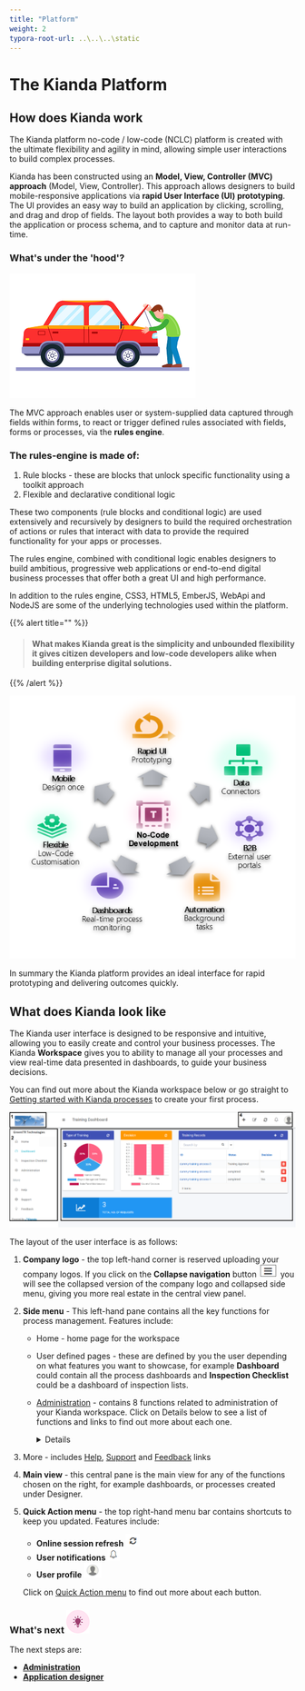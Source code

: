```yaml
---
title: "Platform"
weight: 2
typora-root-url: ..\..\..\static
---
```


#  The Kianda Platform
## How does Kianda work

The Kianda platform no-code / low-code (NCLC) platform is created with the ultimate flexibility and agility in mind, allowing simple user interactions to build complex processes.

Kianda has been constructed using an **Model, View, Controller (MVC) approach** (Model, View, Controller). This approach allows designers to build mobile-responsive applications via **rapid User Interface (UI) prototyping**. The UI provides an easy way to build an application by clicking, scrolling, and drag and drop of fields. The layout both provides a way to both build the application or process schema, and to capture and monitor data at run-time.



### What's under the 'hood'?
![Man peering under the hood or bonnet of a car](/images/carhood.png)

The MVC approach enables user or system-supplied data captured through fields within forms, to react or trigger defined rules associated with fields, forms or processes, via the **rules engine**. 

### The **rules-engine** is made of:

1. Rule blocks - these are blocks that unlock specific functionality using a toolkit approach
2. Flexible and declarative conditional logic 

These two components (rule blocks and conditional logic) are used extensively and recursively by designers to build the required orchestration of actions or rules that interact with data to provide the required functionality for your apps or processes.

The rules engine, combined with conditional logic enables designers to build ambitious, progressive web applications or end-to-end digital business processes that offer both a great UI and high performance.

In addition to the rules engine, CSS3, HTML5, EmberJS, WebApi and NodeJS are some of the underlying technologies used within the platform.

{{% alert title="" %}}
> #### What makes Kianda great is the simplicity and unbounded flexibility it gives citizen developers and low-code developers alike when building enterprise digital solutions.
{{% /alert %}}

![Chart of Kianda benefits](/images/chartgraphic.png)

In summary the Kianda platform provides an ideal interface for rapid prototyping and delivering outcomes quickly.

## What does Kianda look like

The Kianda user interface is designed to be responsive and intuitive, allowing you to easily create and control your business processes.  The Kianda **Workspace** gives you to ability to manage all your processes and view real-time data presented in dashboards, to guide your business decisions.

You can find out more about the Kianda workspace below or go straight to [Getting started with Kianda processes](platform/process.md) to create your first process.

![User interface](/images/userinterface2.png)

The layout of the user interface is as follows:

1. **Company logo** - the top left-hand corner is reserved uploading your company logos. If you click on the **Collapse navigation** button ![Collapse navigation button](/images/navigation_frame.png) you will see the collapsed version of the company logo and collapsed side menu, giving you more real estate in the central view panel.

2. **Side menu** - This left-hand pane contains all the key functions for process management. Features include:
   - Home - home page for the workspace
   
   - User defined pages - these are defined by you the user depending on what features you want to showcase, for example **Dashboard** could contain all the process dashboards and **Inspection Checklist** could be a dashboard of inspection lists.
   
   - [Administration](platform/administration.md) - contains 8 functions related to administration of your Kianda workspace. Click on Details below to see a list of functions and links to find out more about each one.
   
     <details>
   
     - [Designer](platform/form_designer2.md) - central point to create and manage processes
   
     - [App Store](platform/appstore.md) - pre-defined processes, for HR, Finance and Quality Assurance amongst others, that you can use and modify
   
     - [Subscription](platform/subscription.md) - design your own look and feel for your Kianda instance and change settings
   
     - [Data sources](platform/datasources.md) - connections to data sources like SharePoint or SQL Server
   
     - [Scheduled tasks](platform/scheduledtasks.md) - use processes to run as scheduled tasks, and manage timeframes
   
     - [Recycle bin]([platform/recyclebin.md]) - list of deleted processes
   
     - [Users](platform/users.md) - user management area to create, delete users and groups
   
     - [Developer](platform/developer.md) - allows you to create new widgets and webhooks
   
       </details>
   
   - More - includes [Help](platform/help.md), [Support](platform/support.md) and [Feedback](platform/feedback.md) links
   
3. **Main view** - this central pane is the main view for any of the functions chosen on the right, for example dashboards, or processes created under Designer.

3. **Quick Action menu** - the top right-hand menu bar contains shortcuts to keep you updated. Features include:
   
   - **Online session refresh** ![Refresh button](/images/refresh.png)
   - **User notifications** ![Notifications button](/images/notifications.png)
   - **User profile** ![User profile](/images/userprofile.png) 
   
   Click on [Quick Action menu](platform/quickaction.md) to find out more about each button.


### What's next  ![Idea icon](/images/18.png) ###

The next steps are: 

- [**Administration**](/platform/administration/)
- [**Application designer**](/platform/application-designer/)







